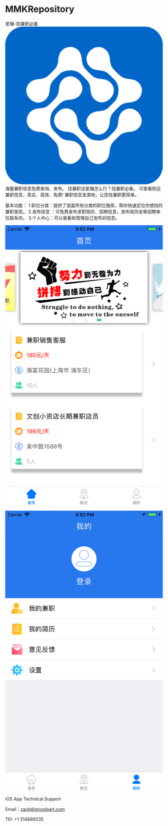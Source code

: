 # MMKRepository

爱赚-找兼职必备
![image](https://github.com/MMK460/MMKRepository/blob/master/555.png)
海量兼职信息免费查询、发布。
找兼职没爱赚怎么行？找兼职必备。
可查看附近兼职信息，真实、高效、免费!
兼职信息发源地，让您找兼职更简单。

基本功能：
1.职位分类：提供了涵盖所有分类的职位搜索，帮你快速定位你想找的兼职类型。
2.发布信息 ：可免费发布求职简历、招聘信息，发布简历坐等招聘单位联系你。
3.个人中心：可以查看和管理自己发布的信息。

![image](https://github.com/MMK460/MMKRepository/blob/master/Simulator%20Screen%20Shot%20-%20iPhone%208%20Plus%20-%202018-10-18%20at%2015.52.02.png)

![image](https://github.com/MMK460/MMKRepository/blob/master/Simulator%20Screen%20Shot%20-%20iPhone%208%20Plus%20-%202018-10-18%20at%2015.52.12.png)

iOS App Technical Support

Email：zack@grossbart.com

TEl: +1 514889235
